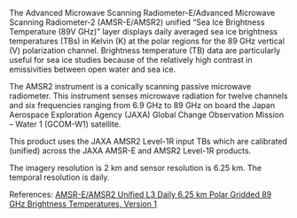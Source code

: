 The Advanced Microwave Scanning Radiometer-E/Advanced Microwave Scanning Radiometer-2 (AMSR-E/AMSR2) unified “Sea Ice Brightness Temperature (89V GHz)” layer displays daily averaged sea ice brightness temperatures (TBs) in Kelvin (K) at the polar regions for the 89 GHz vertical (V) polarization channel. Brightness temperature (TB) data are particularly useful for sea ice studies because of the relatively high contrast in emissivities between open water and sea ice.

The AMSR2 instrument is a conically scanning passive microwave radiometer. This instrument senses microwave radiation for twelve channels and six frequencies ranging from 6.9 GHz to 89 GHz on board the Japan Aerospace Exploration Agency (JAXA) Global Change Observation Mission – Water 1 (GCOM-W1) satellite.

This product uses the JAXA AMSR2 Level-1R input TBs which are calibrated (unified) across the JAXA AMSR-E and AMSR2 Level-1R products.

The imagery resolution is 2 km and sensor resolution is 6.25 km. The temporal resolution is daily.

References: [AMSR-E/AMSR2 Unified L3 Daily 6.25 km Polar Gridded 89 GHz Brightness Temperatures, Version 1](http://nsidc.org/data/AU_SI6)
